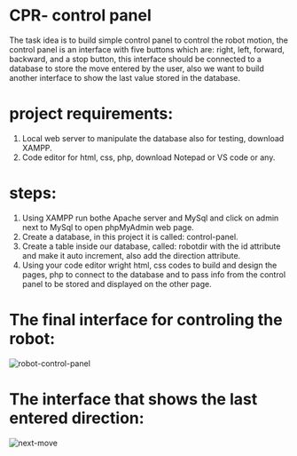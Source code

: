 # CPR- control panel 
The task idea is to build simple control panel to control the robot motion, the control panel is an interface with five buttons which are: right, left, forward, backward, and a stop button, this interface should be connected to a database to store the move entered by the user, also we want to build another interface to show the last value stored in the database. 
# project requirements:
1. Local web server to manipulate the database also for testing, download XAMPP.
2. Code editor for html, css, php, download Notepad or VS code or any.

# steps:
1. Using XAMPP run bothe Apache server and MySql and click on admin next to MySql to open phpMyAdmin web page.
2. Create a database, in this project it is called: control-panel.
3. Create a table inside our database, called: robotdir with the id attribute and make it auto increment, also add the direction attribute.
4. Using your code editor wright html, css codes to build and design the pages, php to connect to the database and to pass info from the control panel to be stored and displayed on the other page.

# The final interface for controling the robot:

![robot-control-panel](https://github.com/norah24hm/control-panel/assets/174956710/8da1901d-fe3d-4423-b6a7-870f4a633b05)

# The interface that shows the last entered direction:
![next-move](https://github.com/norah24hm/control-panel/assets/174956710/269240ae-7af4-4643-815f-c6f66cea50b7)


